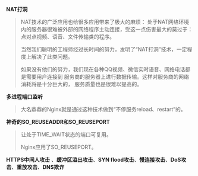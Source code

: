 **NAT打洞** 

> NAT技术的广泛应用也给很多应用带来了极大的麻烦： 处于NAT网络环境内的服务器很难被外部的网络程序主动连接，受这一点伤害最大的莫过于： 点对点视频、语音、文件传输类的程序。
>
> 当然我们聪明的工程师经过长时间的努力，发明了“NAT打洞”技术，一定程度上解决了此类问题。
>
> 如果没有他们的努力，我们现在各种QQ视频、微信实时语音、网络电话都是需要用户连接到 服务商的服务器上进行数据传输。这样对服务商的网络消耗将是十分巨大的， 服务质量也是很难以提高的。

**多进程端口监听** 

> 大名鼎鼎的Nginx就是通过这种技术做到“不停服务reload、restart”的。

**神奇的SO_REUSEADDR和SO_REUSEPORT**  

> 让处于TIME_WAIT状态的端口可复用。
>
> Nginx应用了SO_REUSEPORT。

**HTTPS中间人攻击** 、**缓冲区溢出攻击**、**SYN flood攻击**、**慢连接攻击**、**DoS攻击**、**重放攻击**、**DNS欺诈**  

